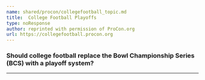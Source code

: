 ```yaml
---
name: shared/procon/collegefootball_topic.md
title:  College Football Playoffs 
type: noResponse
author: reprinted with permission of ProCon.org
url: https://collegefootball.procon.org 
---
```


###  Should college football replace the Bowl Championship Series (BCS) with a playoff system?

---

